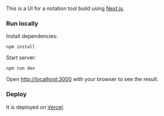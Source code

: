This is a UI for a notation tool build using [Next.js](https://nextjs.org/).

### Run locally

Install dependencies:
```
npm install
```

Start server:
```
npm run dev
```

Open [http://localhost:3000](http://localhost:3000) with your browser to see the result.

### Deploy

It is deployed on [Vercel](https://notandum-i7hq8schu-valeriiashmyhlos-projects.vercel.app/).
